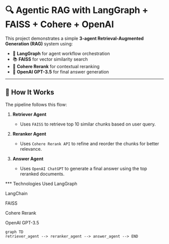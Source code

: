 # 🔍 Agentic RAG with LangGraph + FAISS + Cohere + OpenAI

This project demonstrates a simple **3-agent Retrieval-Augmented Generation (RAG)** system using:

- 🧠 **LangGraph** for agent workflow orchestration
- 📚 **FAISS** for vector similarity search
- 🎯 **Cohere Rerank** for contextual reranking
- 💬 **OpenAI GPT-3.5** for final answer generation

---

## 📌 How It Works

The pipeline follows this flow:

1. **Retriever Agent**
   - Uses `FAISS` to retrieve top 10 similar chunks based on user query.
   
2. **Reranker Agent**
   - Uses `Cohere Rerank API` to refine and reorder the chunks for better relevance.

3. **Answer Agent**
   - Uses `OpenAI ChatGPT` to generate a final answer using the top reranked documents.

*** Technologies Used
LangGraph

LangChain

FAISS

Cohere Rerank

OpenAI GPT-3.5


```mermaid
graph TD
retriever_agent --> reranker_agent --> answer_agent --> END



